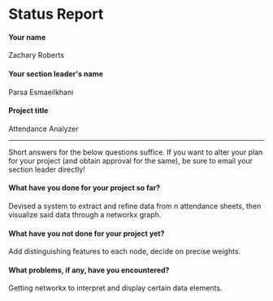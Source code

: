 # Status Report

#### Your name

Zachary Roberts

#### Your section leader's name

Parsa Esmaeilkhani

#### Project title

Attendance Analyzer

***

Short answers for the below questions suffice. If you want to alter your plan for your project (and obtain approval for the same), be sure to email your section leader directly!

#### What have you done for your project so far?

Devised a system to extract and refine data from n attendance sheets, then visualize said data through a networkx graph.

#### What have you not done for your project yet?

Add distinguishing features to each node, decide on precise weights.

#### What problems, if any, have you encountered?

Getting networkx to interpret and display certain data elements.
